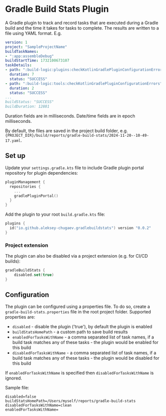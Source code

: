 # Gradle Build Stats Plugin

A Gradle plugin to track and record tasks that are executed during a Gradle build and the time it takes for tasks to complete. The results are written to a file using YAML format. E.g.

```yaml
version: 1
project: "SampleProjectName"
buildTaskNames:
- ":app:assembleDebug"
buildStartTime: 1732100673107
taskDetails:
- path: ":build-logic:plugins:checkKotlinGradlePluginConfigurationErrors"
  duration: 7
  status: "SUCCESS"
- path: ":build-logic:tools:checkKotlinGradlePluginConfigurationErrors"
  duration: 2
  status: "SUCCESS"
...
buildStatus: "SUCCESS"
buildDuration: 12881
```

Duration fields are in milliseconds.
Date/time fields are in epoch milliseconds.

By default, the files are saved in the project build folder, e.g. `{PROJECT_DIR}/build/reports/gradle-build-stats/2024-11-20--10-49-17.yaml`.

## Set up

Update your `settings.gradle.kts` file to include Gradle plugin portal repository for plugin dependencies:

```kotlin
pluginManagement {
  repositories {
    ...
    gradlePluginPortal()
  }
}
```

Add the plugin to your root `build.gradle.kts` file:

```kotlin
plugins {
  id("io.github.aleksey-chugaev.gradlebuildstats") version "0.0.2"
}
```

### Project extension

The plugin can also be disabled via a project extension (e.g. for CI/CD builds):

```kotlin
gradleBuildStats {
    disabled.set(true)
}
```

## Configuration

The plugin can be configured using a properties file. To do so, create a `gradle-build-stats.properties` file in the root project folder. Supported properties are:
- `disabled` - disable the plugin ('true'), by default the plugin is enabled
- `buildStatsHomePath` - a custom path to save build results
- `enabledForTasksWithName` - a comma separated list of task names, if a build task matches any of these tasks - the plugin would be enabled for this build
- `disabledForTasksWithName` - a comma separated list of task names, if a build task matches any of these tasks - the plugin would be disabled for this build

If `enabledForTasksWithName` is specified then `disabledForTasksWithName` is ignored.

Sample file:

```
disabled=false
buildStatsHomePath=/Users/myself/reports/gradle-build-stats
disabledForTasksWithName=clean
enabledForTasksWithName=
```

